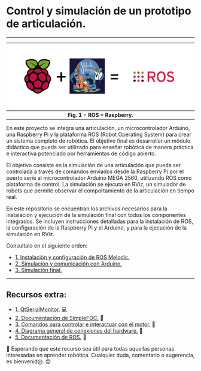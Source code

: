 # Control y simulación de un prototipo de articulación.
---
|![ROS+Raspberry](imgs/ROS+RASPBERRY.png)|
|:--:|
| <b> Fig. 1 - ROS + Raspberry. </b>|

En este proyecto se integra una articulación, un microcontrolador Arduino, una Raspberry Pi y la plataforma ROS (Robot Operating System) para crear un sistema completo de robótica. El objetivo final es desarrollar un módulo didáctico que pueda ser utilizado para enseñar robótica de manera práctica e interactiva potenciado por herramientas de código abierto.

El objetivo consiste en la simulación de una articulación que pueda ser controlada a través de comandos enviados desde la Raspberry Pi por el puerto serie al microcontrolador Arduino MEGA 2560, utilizando ROS como plataforma de control. La simulación se ejecuta en RViz, un simulador de robots que permite observar el comportamiento de la articulación en tiempo real.

En este repositorio se encuentran los archivos necesarios para la instalación y ejecución de la simulación final con todos los componentes integrados. Se incluyen instrucciones detalladas para la instalación de ROS, la configuración de la Raspberry Pi y el Arduino, y para la ejecución de la simulación en RViz.

Consultalo en el siguiente orden:

- [1. Instalación y configuración de ROS Melodic.](/docs/Instalación_ROS_Melodic.md)
- [2. Simulación y comunicación con Arduino.](/docs/Simulación&Com_Arduino_ROS.md)
- [3. Simulación final.](/docs/Simulación_Final.md)

---
## Recursos extra:
- [1. QtSerialMonitor.](https://github.com/mich-w/QtSerialMonitor) 💻
- [2. Documentación de SimpleFOC.](https://docs.simplefoc.com/) 📃
- [3. Comandos para controlar e interactuar con el motor.](https://docs.simplefoc.com/commander_motor) 📄
- [4. Diagrama general de conexiones del hardware.](/docs/Diagrama_general_conexiones.pdf) 🔌
- [5. Documentación de ROS.](http://wiki.ros.org/es) 🤖


📣 Esperando que este recurso sea útil para todas aquellas personas interesadas en aprender robótica. Cualquier duda, comentario o sugerencia, es bienvenid@.
😊